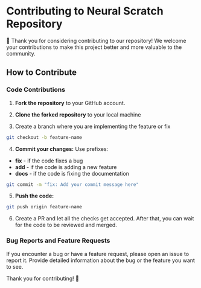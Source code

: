 # Contributing to Neural Scratch Repository

👋 Thank you for considering contributing to our repository! We welcome your contributions to make this project better and more valuable to the community.

## How to Contribute

### Code Contributions

1. **Fork the repository** to your GitHub account.

2. **Clone the forked repository** to your local machine

3. Create a branch where you are implementing the feature or fix
```bash
git checkout -b feature-name
```

4. **Commit your changes:**
Use prefixes:
- **fix** -  if the code fixes a bug
- **add** - if the code is adding a new feature
- **docs** - if the code is fixing the documentation
```bash
git commit -m "fix: Add your commit message here"
```

5. **Push the code:**
```bash
git push origin feature-name
```

6. Create a PR and let all the checks get accepted. After that, you can wait for the code to be reviewed and merged.

### Bug Reports and Feature Requests  
If you encounter a bug or have a feature request, please open an issue to report it. Provide detailed information about the bug or the feature you want to see.  

Thank you for contributing! 🚀

